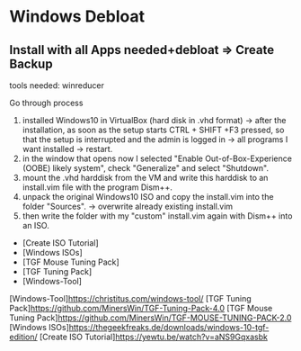 # Windows Debloat

## Install with all Apps needed+debloat => Create Backup

tools needed: winreducer

Go through process

1. installed Windows10 in VirtualBox (hard disk in .vhd format) -> after the installation, as soon as the setup starts CTRL + SHIFT +F3 pressed, so that the setup is interrupted and the admin is logged in -> all programs I want installed -> restart.
2. in the window that opens now I selected "Enable Out-of-Box-Experience (OOBE) likely system", check "Generalize" and select "Shutdown".
3. mount the .vhd harddisk from the VM and write this harddisk to an install.vim file with the program Dism++.
4. unpack the original Windows10 ISO and copy the install.vim into the folder "Sources". -> overwrite already existing install.vim
5. then write the folder with my "custom" install.vim again with Dism++ into an ISO.

* [Create ISO Tutorial]
* [Windows ISOs]
* [TGF Mouse Tuning Pack]
* [TGF Tuning Pack]
* [Windows-Tool]

[Windows-Tool]<https://christitus.com/windows-tool/>
[TGF Tuning Pack]<https://github.com/MinersWin/TGF-Tuning-Pack-4.0>
[TGF Mouse Tuning Pack]<https://github.com/MinersWin/TGF-MOUSE-TUNING-PACK-2.0>
[Windows ISOs]<https://thegeekfreaks.de/downloads/windows-10-tgf-edition/>
[Create ISO Tutorial]<https://yewtu.be/watch?v=aNS9Gqxasbk>

